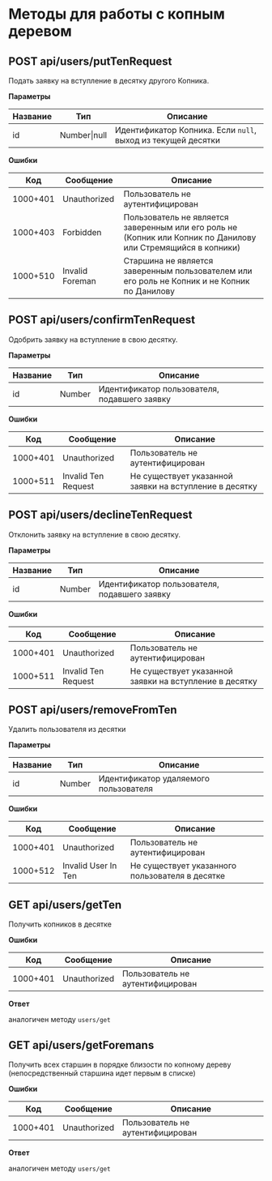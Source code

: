 # Методы для работы с  копным деревом

## POST api/users/putTenRequest

Подать заявку на вступление в десятку другого Копника.

__Параметры__
 
|Название   |Тип                   |Описание
|-----------|----------------------|--------
|id         |Number\|null          | Идентификатор Копника. Если `null`, выход из текущей десятки

__Ошибки__

|Код         |Сообщение            |Описание
|------------|---------------------|--------
|1000+401    |Unauthorized         | Пользователь не аутентифицирован
|1000+403    |Forbidden            | Пользователь не является заверенным или его роль не (Копник или Копник по Данилову или Стремящийся в копники) 
|1000+510    |Invalid Foreman      | Старшина не является заверенным пользователем или его роль не Копник и не Копник по Данилову

## POST api/users/confirmTenRequest

Одобрить заявку на вступление в свою десятку.

__Параметры__
 
|Название   |Тип                   |Описание
|-----------|----------------------|--------
|id         |Number                | Идентификатор пользователя, подавшего заявку

__Ошибки__

|Код         |Сообщение            |Описание
|------------|---------------------|--------
|1000+401    |Unauthorized         | Пользователь не аутентифицирован
|1000+511    |Invalid Ten Request  | Не существует указанной заявки на вступление в десятку

## POST api/users/declineTenRequest

Отклонить заявку на вступление в свою десятку.

__Параметры__
 
|Название   |Тип                   |Описание
|-----------|----------------------|--------
|id         |Number                | Идентификатор пользователя, подавшего заявку

__Ошибки__

|Код         |Сообщение            |Описание
|------------|---------------------|--------
|1000+401    |Unauthorized         | Пользователь не аутентифицирован
|1000+511    |Invalid Ten Request  | Не существует указанной заявки на вступление в десятку

## POST api/users/removeFromTen

Удалить пользователя из десятки

__Параметры__
 
|Название   |Тип              |Описание
|-----------|-----------------|--------
|id         |Number           | Идентификатор удаляемого пользователя

__Ошибки__

|Код         |Сообщение         |Описание
|------------|------------------|--------
|1000+401    |Unauthorized      | Пользователь не аутентифицирован
|1000+512    |Invalid User In Ten| Не существует указанного пользователя в десятке

## GET api/users/getTen

Получить копников в десятке

__Ошибки__

|Код         |Сообщение         |Описание
|------------|------------------|--------
|1000+401    |Unauthorized      | Пользователь не аутентифицирован

__Ответ__
 
 аналогичен методу ```users/get```

## GET api/users/getForemans
Получить всех старшин в порядке близости по копному дереву (непосредственный старшина идет первым в списке)

__Ошибки__

|Код         |Сообщение         |Описание
|------------|------------------|--------
|1000+401    |Unauthorized      | Пользователь не аутентифицирован

__Ответ__
 
 аналогичен методу ```users/get```
